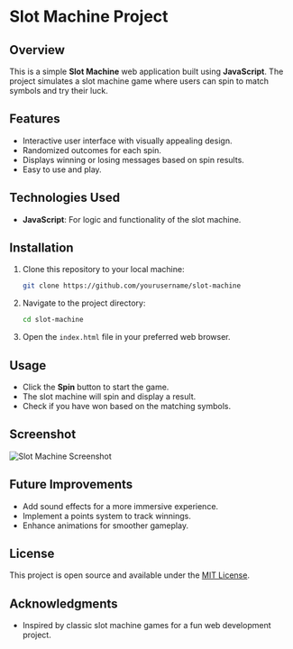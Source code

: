 # Slot Machine Project

## Overview
This is a simple **Slot Machine** web application built using  **JavaScript**. The project simulates a slot machine game where users can spin to match symbols and try their luck.

## Features
- Interactive user interface with visually appealing design.
- Randomized outcomes for each spin.
- Displays winning or losing messages based on spin results.
- Easy to use and play.

## Technologies Used
- **JavaScript**: For logic and functionality of the slot machine.

## Installation
1. Clone this repository to your local machine:
    ```bash
    git clone https://github.com/yourusername/slot-machine
    ```
2. Navigate to the project directory:
    ```bash
    cd slot-machine
    ```
3. Open the `index.html` file in your preferred web browser.

## Usage
- Click the **Spin** button to start the game.
- The slot machine will spin and display a result.
- Check if you have won based on the matching symbols.

## Screenshot
![Slot Machine Screenshot](path/to/screenshot.png)

## Future Improvements
- Add sound effects for a more immersive experience.
- Implement a points system to track winnings.
- Enhance animations for smoother gameplay.

## License
This project is open source and available under the [MIT License](LICENSE).

## Acknowledgments
- Inspired by classic slot machine games for a fun web development project.

